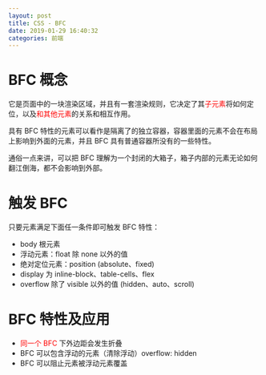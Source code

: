 ```yaml
---
layout: post
title: CSS - BFC
date: 2019-01-29 16:40:32
categories: 前端
---
```


# BFC 概念

它是页面中的一块渲染区域，并且有一套渲染规则，它决定了其<font  color="red">子元素</font>将如何定位，以及<font  color="red">和其他元素</font>的关系和相互作用。

<!-- more -->

具有 BFC 特性的元素可以看作是隔离了的独立容器，容器里面的元素不会在布局上影响到外面的元素，并且 BFC 具有普通容器所没有的一些特性。

通俗一点来讲，可以把 BFC 理解为一个封闭的大箱子，箱子内部的元素无论如何翻江倒海，都不会影响到外部。

# 触发 BFC
只要元素满足下面任一条件即可触发 BFC 特性：

* body 根元素
* 浮动元素：float 除 none 以外的值
* 绝对定位元素：position (absolute、fixed)
* display 为 inline-block、table-cells、flex
* overflow 除了 visible 以外的值 (hidden、auto、scroll)

#  BFC 特性及应用
* <font  color="red">同一个 BFC </font>下外边距会发生折叠
* BFC 可以包含浮动的元素（清除浮动）overflow: hidden
* BFC 可以阻止元素被浮动元素覆盖


